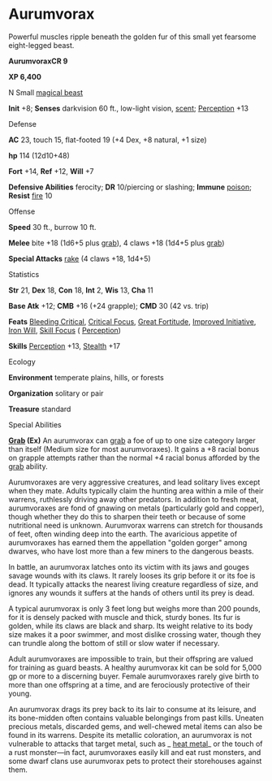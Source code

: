 # Aurumvorax

Powerful muscles ripple beneath the golden fur of this small yet fearsome eight-legged beast.

**AurumvoraxCR 9**

**XP 6,400**

N Small [magical beast](monsters/creatureTypes#_magical-beast)

**Init** +8; **Senses** darkvision 60 ft., low-light vision, [scent](monsters/universalMonsterRules#_scent); [Perception](additionalMonsters/../skills/perception#_perception) +13

Defense

**AC** 23, touch 15, flat-footed 19 (+4 Dex, +8 natural, +1 size)

**hp** 114 (12d10+48)

**Fort** +14, **Ref** +12, **Will** +7

**Defensive Abilities** ferocity; **DR** 10/piercing or slashing; **Immune** [poison](monsters/universalMonsterRules#_poison-(ex-or-su)); **Resist** [fire](monsters/creatureTypes#_fire-subtype) 10

Offense

**Speed** 30 ft., burrow 10 ft.

**Melee** bite +18 (1d6+5 plus [grab](monsters/universalMonsterRules#_grab)), 4 claws +18 (1d4+5 plus [grab](monsters/universalMonsterRules#_grab))

**Special Attacks** [rake](monsters/universalMonsterRules#_rake) (4 claws +18, 1d4+5)

Statistics

**Str** 21, **Dex** 18, **Con** 18, **Int** 2, **Wis** 13, **Cha** 11

**Base Atk** +12; **CMB** +16 (+24 grapple); **CMD** 30 (42 vs. trip)

**Feats** [Bleeding Critical](additionalMonsters/../feats#_bleeding-critical), [Critical Focus](additionalMonsters/../feats#_critical-focus), [Great Fortitude](additionalMonsters/../feats#_great-fortitude), [Improved Initiative](additionalMonsters/../feats#_improved-initiative), [Iron Will](additionalMonsters/../feats#_iron-will), [Skill Focus](additionalMonsters/../feats#_skill-focus) ( [Perception](additionalMonsters/../skills/perception#_perception))

**Skills** [Perception](additionalMonsters/../skills/perception#_perception) +13, [Stealth](additionalMonsters/../skills/stealth#_stealth) +17

Ecology

**Environment** temperate plains, hills, or forests

**Organization** solitary or pair

**Treasure** standard

Special Abilities

**[Grab](monsters/universalMonsterRules#_grab) (Ex)** An aurumvorax can [grab](monsters/universalMonsterRules#_grab) a foe of up to one size category larger than itself (Medium size for most aurumvoraxes). It gains a +8 racial bonus on grapple attempts rather than the normal +4 racial bonus afforded by the [grab](monsters/universalMonsterRules#_grab) ability.

Aurumvoraxes are very aggressive creatures, and lead solitary lives except when they mate. Adults typically claim the hunting area within a mile of their warrens, ruthlessly driving away other predators. In addition to fresh meat, aurumvoraxes are fond of gnawing on metals (particularly gold and copper), though whether they do this to sharpen their teeth or because of some nutritional need is unknown. Aurumvorax warrens can stretch for thousands of feet, often winding deep into the earth. The avaricious appetite of aurumvoraxes has earned them the appellation "golden gorger" among dwarves, who have lost more than a few miners to the dangerous beasts.

In battle, an aurumvorax latches onto its victim with its jaws and gouges savage wounds with its claws. It rarely looses its grip before it or its foe is dead. It typically attacks the nearest living creature regardless of size, and ignores any wounds it suffers at the hands of others until its prey is dead.

A typical aurumvorax is only 3 feet long but weighs more than 200 pounds, for it is densely packed with muscle and thick, sturdy bones. Its fur is golden, while its claws are black and sharp. Its weight relative to its body size makes it a poor swimmer, and most dislike crossing water, though they can trundle along the bottom of still or slow water if necessary.

Adult aurumvoraxes are impossible to train, but their offspring are valued for training as guard beasts. A healthy aurumvorax kit can be sold for 5,000 gp or more to a discerning buyer. Female aurumvoraxes rarely give birth to more than one offspring at a time, and are ferociously protective of their young.

An aurumvorax drags its prey back to its lair to consume at its leisure, and its bone-midden often contains valuable belongings from past kills. Uneaten precious metals, discarded gems, and well-chewed metal items can also be found in its warrens. Despite its metallic coloration, an aurumvorax is not vulnerable to attacks that target metal, such as _ [heat metal](additionalMonsters/../spells/heatMetal#_heat-metal)_ or the touch of a rust monster—in fact, aurumvoraxes easily kill and eat rust monsters, and some dwarf clans use aurumvorax pets to protect their storehouses against them.

